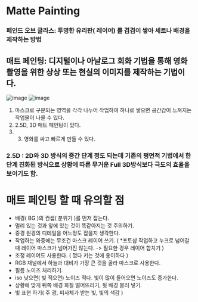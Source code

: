 # Matte Painting
### 페인드 오브 글라스: 투명한 유리판( 레이어) 를 겹겹이 쌓아 세트나 배경을 제작하는 방법
## 매트 페인팅: 디지털이나 아날로그 회화 기법을 통해 영화 촬영을 위한 상상 또는 현실의 이미지를 제작하는 기법이다.
![image](https://user-images.githubusercontent.com/113075273/206969708-d11d1d43-e980-491d-a0bc-37c3128dafdb.png)
![image](https://user-images.githubusercontent.com/113075273/206969769-3b2623e8-c48e-4bcb-86a8-404bdec01a2d.png)   
   1. 마스크로 구분되는 영역을 각각 나누어 작업하여 하나로 쌓으면 공간감이 느껴지는 작업물이 나올 수 있다.
2. 2.5D, 3D 매트 페인팅이 있다. 
3. 3. 영화를 싸고 빠르게 만들 수 있다.
### 2.5D : 2D와 3D 방식의 중간 단계 정도 되는데 기존의 평면적 기법에서 한 단계 진화된 방식으로 상황에 따른 무거운 Full 3D방식보다 극도의 효율을 보이기도 함.
# 매트 페인팅 할 때 유의할 점
- 배경( BG )의 컨셉( 분위기 )를 먼저 잡는다.
- 멀리 있는 것과 앞에 있는 것이 똑같아지는 것 주의하기.
- 중경 원경의 디테일을 어느정도 잡을지 생각한다.
- 작업하는 와중에는 무조건 마스크 레이어 쓰기. ( *포토샵 작업하고 누크로 넘어갈 때 레이어 마스크가 넘어가진 않는다. -> 필요한 경우 레이어 합치기 )
- 조정 레이어도 사용한다. ( 껐다 키는 것에 용이하다 )
- RGB 채널에서 하늘과 대비가 가장 큰 것을 골라 마스크로 사용한다.
- 필름 노이즈 처리하기.
- iso 낮으면( 빛 적으면) 노이즈 적다. 빛이 많이 들어오면 노이즈도 증가한다.
- 상황에 맞게 뒤쪽 배경 화질 떨어뜨리기, 뒷 배경 블러 넣기.
- 빛 표현 하기( 주 광, 피사체가 받는 빛, 빛의 색감 )
